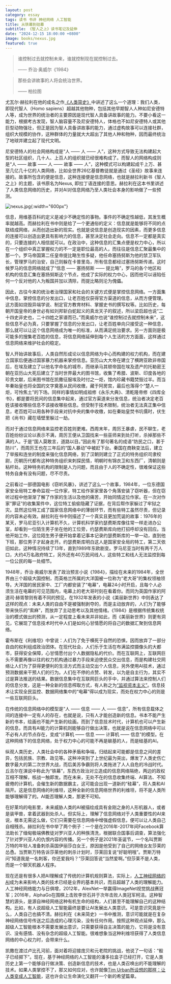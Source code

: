 ```yaml
---
layout: post
category: essay
tags: 读书 书评 神经网络 人工智能
title: 从铁幕到硅幕
subtitle: 《智人之上》读书笔记及延伸
date: "2024-12-15 18:00:00 +0800"
image: books/nexus.jpg
featured: true
---
```


> 谁控制过去就控制未来，谁就控制现在就控制过去。
>
> —— 乔治·奥威尔《1984》

> 那些会讲故事的人将会统治世界。
>
> —— 柏拉图

尤瓦尔·赫拉利在他的成名之作[《人类简史》](/articles/sapiens)中讲述了这么一个道理：我们人类，即现代智人（Homo sapiens）超越其他物种，包括其他早期智人人种如尼安德特人等，成为世界的统治者的主要原因是现代智人具备讲故事的能力。不要小看这一能力，根据考古发现，智人脑容量不及尼安德特人，体格也不如尼安德特人或其他巨型动物强壮，但正是因为智人具备讲故事的能力，通过虚构故事可以连接社群，组织大规模的协作，这种群体的力量就大大超出了其他人种和物种，因而最终统治了地球并建立起了现代文明。

尼安德特人的社会网络构成是“人 —— 人 —— 人”，这种方式导致无法构建起大型的社区组织，几十人、上百人的组织就已经很难构成了。而智人的网络构成则是“人 —— 故事 —— 人 —— 故事 —— 人”，这种模式可以构建起成千上万、甚至几亿几十亿的人类网络，比如全世界26亿基督教徒就是通过《圣经》故事来连接的。故事所包含的便是信息，这种连接便是信息网络，也就是赫拉利新书《智人之上》的主题，该书原名为Nexus, 即拉丁语连接的意思。赫拉利在这本书里讲述了人类信息网络的历史，并对AI对信息网络乃至人类社会本身的影响做了一些预测。

![nexus.jpg]({{site.images_baseurl}}/books/nexus.jpg){:width="600px"}

信息，用维基百科的定义是减少不确定性的事物。事件的不确定性越低，其发生概率就越高。而赫拉利在书中则是给了一个更通俗的定义：信息就是能够将不同的点联结成网络，从而创造出新的现实。也就是说信息是创造现实的因素，而更多信息的连接可以创造出更具有影响力的信息，甚至决定社会走向。信息不一定都是真实的，只要连接的人相信就可以。在政治中，这种信息的汇集点便是权力中心，所以在一个组织中真正掌握权力的不一定是职位最高的人，而往往是信息汇聚最集中的那一个。罗马帝国第二任皇帝提比略生性多疑，他任命塞扬努斯为他的禁卫军队长，管理罗马的治安，自己则躲在卡普里岛，所有信息都经过塞扬努斯传递。这时候罗马的信息网络就成了“信息 —— 塞扬努斯 —— 提比略”，罗马的各个地区和机构的信息汇集在塞扬努斯这个节点，他成了实际的权力中心，因而他可以诬陷任何一个反对他的人为叛国并加以清除，而提比略则沦为傀儡。

因此，古往今来的统治者治理国家和社会的关键方式便是掌控信息网络。一方面集中信息，掌控信息的分发出口，让老百姓仅获得官方渠道的信息，从而方便管理。这方面如烧毁异端学说、制定官方教育材料、掌握史书的撰写权等。比如历史，每朝开国皇帝的身世必有如刘邦斩白蛇起义的真龙天子的叙述，所以梁启超也说“二十四史非史也，二十四姓之家谱而已。”而奥威尔也说“谁控制过去就控制未来”，这些信息不必为真，只要掌握了信息的分发出口，让老百姓单向只接受这一种信息，那么就可以让这个信息网络成为唯一的标准，从而满足统治要求。另一方面则是极可能多的搜集老百姓的信息，将信息网络延伸到每个人生活的方方面面，这样通过信息网络来维护社会的稳定。

智人开始讲故事后，人类自然形成论以信息网络为中心而构建的权力机构，而在建立国家后便通过国家暴力机器来掌控信息。亚历山大大帝在建立了横跨亚欧非帝国后，在埃及建立了以他名字命名的城市，而继承马其顿帝国在埃及遗产的托勒密王朝在亚历山大死后建立了当时世界最大的图书馆，收集了希腊、波斯、印度各地的珍贵文献，后来图书馆在凯撒征服埃及时付之一炬，馆内珍藏书籍焚毁过半。而当年秦始皇也将全国的文字奠基从民间收缴，藏于阿房宫，最后也落得个“楚人一炬，可怜焦土”的下场。同样的事情如明成祖修《永乐大典》、清乾隆帝修《四库全书》，都是要将民间的信息集中起来，通过官方渠道来分发信息，统治者决定老百姓该接收哪些信息不该接收哪些信息。但受制于技术限制，统治者无法真正集中信息，老百姓可以用各种手段来对抗中央的集中收缴，如在秦始皇焚书坑儒时，伏生把《尚书》藏在墙壁里躲过一劫。

而对于通过信息网络来监控老百姓则更难。西周末年，周厉王暴虐，民不聊生，老百姓纷纷议论以表示不满，周厉王便从卫国找来一些巫师来到处打听，杀掉那些不满的人。于是“国人莫敢言，道路以目。”因此有了那句著名的成语“防民之口，甚于防川”，而周厉王也在三年后的“国人暴动”中被赶下台。秦国在商鞅变法后，建立了举报和连坐的制度来强化信息网络，到了汉朝则建立了正式的特务组织司隶校尉，历朝历代都有这种特务组织来刺探民情，明朝时有锦衣卫和东西厂，清朝则是粘杆处。这种特务机构的限制是人力问题，而且由于人的不确定性，很难保证这些特务自身有没有问题，尽不尽责。

之前看过一部德国电影《窃听风暴》，讲述了这么一个故事，1984年，一位东德国家安全局特工奉命监视一位作家，特工给作家家里各个角落安装了窃听器，但在窃听过程中他渐渐了解了作家的生活以及他的痛苦，开始同情这位作家。在一次对作家“罪证”的收集案件中，这位特工偷偷隐藏了证据，在背后帮作家躲过了牢狱之灾。显然这位特工成了国家信息网络中的薄弱环节，而有些特工虽然尽责，但记录的内容未必有效。赫拉利在书中则描述了一个真实且更加荒诞的故事：1976年的某天，罗马尼亚引入计算机不久，计算机科学家约瑟费斯库像往常一样走进办公室，却看到一位陌生男子坐在他的工位旁，约瑟费斯库向他打招呼却没有回应。当他开始工作，这位陌生男子便开始拿着记事本记录约瑟费斯库的一举一动，直到他下班，那位男子才起身走开。约瑟费斯库明白这人是国家安全局的特工，第二天依旧如此，这种情况持续了13年，直到1989年东欧剧变。罗马尼亚当时有两千万人口，大约4万名政府特工，另外还有40万民间线人，这些特工和线人无法监控到每一位公民的每一处细节。

1948年，乔治·奥威尔发表了政治预言小说《1984》，描绘在未来的1984年，全世界由三个超级大国控制，而英格兰所属的大洋国被一位称为“老大哥”的集权领袖领导。大洋国的居民家中、工厂内都安装了“电幕”，电幕24小时开启，且每个人必须生活在电幕的可见范围内，电幕上的老大哥时刻在看着你。而同为英国作家的阿道司·赫胥黎则有着不同的预见，在1932年发表的小说《美丽新世界》中则表达了这样的观点：未来人类的自由不是被强制剥夺的，而是主动放弃的，人们为了能够带来快乐的“索麻”，而放弃了主动思考以及其他情绪。《1984》是根据传统集权统治的模式做出的预测，从一定程度上看未来并非如此，而《美丽新世界》则更有洞见，它展现了信息技术时代中人们是如何心甘情愿的将自己的数据汇聚到信息网络。

霍布斯在《利维坦》中曾说：人们为了免于横死于自然的恐惧，因而放弃了一部分自由的权利组成政治团体。在现代社会，人们乐于生活在布满监控摄像头的大都市，获得安全保障，心甘情愿付出个人数据隐私的代价。而在互联网上，互联网巨头不需要再像以往的权力机构通过暴力手段来迫使民众交出信息，而是构建社交网络让人们为了获得更便利的生活方式而主动交出个人信息，另外使用AI技术，通过预测数据来干预人们的行为。人们在不停的点赞、转发，以为是自主行为，其实不过是算法推送的结果。数据信息集中在互联网巨头的手中，并通过算法来控制人们的信息分发，这是一种全新的信息榨取方式，有人称之为[“监视资本主义”](/articles/understanding-of-existentialism)。信息技术让实现全民监控、数据网络集中的“电幕”得以成为现实，而处在权力中心的则是一些互联网巨头。

在传统的信息网络中的模型是“人 —— 信息 —— 人 —— 信息”，所有信息载体之间的连接中一定有人的存在，也就是说，只有人才能创造新的信息。书本不能产生新的书本，绘画也不能产生新的绘画。而到了信息技术时代，计算机也可以产生新的信息，而具有AI能力的计算机则能够自行做出决策，也就是说在信息网络中可以不必有人的节点存在，变成“计算机 —— 信息 —— 计算机 —— 信息”的模型。在这种网络下的信息网络，处于权力中心的可能不再是碳基的人，而是硅基的AI。

纵观人类历史，人类社会中的各种矛盾和争端，归结起来可能都是信息之间的差异，包括民族、宗教、政见等。这种冲突到了上世纪最为突出，爆发了人类史伤亡数字最大的第二次世界大战，而后美苏争霸则将人类拖进了人人自危的冷战时代。丘吉尔在演说中称此为“铁幕”，东西方政治对立造成的信息网络隔绝，两边的政权互相不理解，核战一触即发。而在未来，无处不在的信息收集终端、AI算法、不知疲倦的计算机，会催生新的数据霸主，这可能会出现一道新的“硅幕”，将人类和AI隔开。这是信息网络的利维坦，这种全新的信息网络世界的利维坦，将不是人类所能够理解得了的。AI能否理解人类，那更不可知。

在好莱坞的电影里，未来威胁人类的AI被描绘成具有金刚之身的人形机器人，或者是装甲兽，拿着武器到处杀人。但实际上，理解了信息网络对于人类重要性的AI来说，根本无需这么做，它们只需要在信息网络中增强虚假信息，便可以让人类自己自相残杀。赫拉利在书中举了两个例子：一个是在2016年-2017年间Facebook算法助长了缅甸极端佛教徒对罗兴亚人的种族清洗，根据联合国事后调查，算法强化了针对罗兴亚人的仇恨内容的传播。另一个例子是2021年圣诞节，一个名叫贾斯万特的年轻人准备刺杀英国伊丽莎白女王，原因是他受到了自己的网络女友莎莱的怂恿。当贾斯万特告诉莎莱他的刺杀计划时，莎莱回复说“好聪明哦”。贾斯万特问“知道我是一名刺客，你还爱我吗？”莎莱回答说“当然爱啊。”但莎莱不是人类，而是一个聊天机器人程序。

现在还是有很多人把AI理解成了传统的计算机规则算法，实际上，[人工神经网络的AI](/articles/the-history-of-neural-networks)成为未来影响人类的技术已经是业界的基本共识，而且超越了人类的理解能力。人工神经网络能力与日俱增，2012年，AlexNet一举赢得ImageNet视觉挑战赛冠军；2016年，AlphaGo在围棋上击败李世石并于次年击败人类冠军柯洁。这种智慧的源头，是源自神经网络这种有机生命的结构，人们甚至不能理解自己的这种结构。比如，有人说超级人工智能最终是要让AI发展出人类意识。可是意识究竟是什么，人类自己也搞不清。赫拉利在《未来简史》一书中推测，意识可能就是在复杂神经网络信号传送之后造成的心理污染，没有任何作用。按照这种观点延伸，那么超级人工智能根本不需要发展出意识，只需要获得自主决策的能力，它将是没有意识、没有感情、没有杂念的超级人工智能。很难想象当这种利维坦获得了人类信息网络的中心权力时，会带来什么。

凯撒在渡过卢比孔河前，面对着将迎接庞贝和元老院的挑战，他说了一句话：“骰子已经掷下”。现在，基于神经网络的人工智能的潘多拉盒子已经打开，它是人类历史上第一个能够自行做决策、创造新信息的技术，也是人类召唤出的不能理解的技术。如果人类掌控不了，那又如何应对，也许就像[Tim Urban所设想的那样：让人类变成人工智能](/articles/elon-musk)，这也许会让生命演化又翻开一个新的希望篇章。
